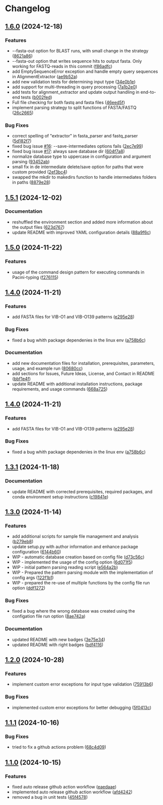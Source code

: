 # Changelog

## [1.6.0](https://github.com/RIVM-bioinformatics/Pacini-typing/compare/v1.5.1...v1.6.0) (2024-12-18)


### Features

* --fasta-out option for BLAST runs, with small change in the strategy ([8621a86](https://github.com/RIVM-bioinformatics/Pacini-typing/commit/8621a865ee7bea45761054957412e3542188a8d1))
* --fasta-out option that writes sequence hits to output fasta. Only working for FASTQ-reads in this commit ([f86adfc](https://github.com/RIVM-bioinformatics/Pacini-typing/commit/f86adfc70d2214b76644f5fa6ac9b24b18bf5a4a))
* add EmptySequenceError exception and handle empty query sequences in AlignmentExtractor ([ae9b52a](https://github.com/RIVM-bioinformatics/Pacini-typing/commit/ae9b52ac9eefb62c99b5df7f20132603c62238be))
* add new validation tests for determining input type ([34e0b1e](https://github.com/RIVM-bioinformatics/Pacini-typing/commit/34e0b1e89a8f00156cde2a4adc1828d9be14dad3))
* add support for multi-threading in query processing ([7a1b2e0](https://github.com/RIVM-bioinformatics/Pacini-typing/commit/7a1b2e0298337e38af91fb8f71da4b9c9e087f1e))
* add tests for alignment_extractor and update output handling in end-to-end tests ([b002fed](https://github.com/RIVM-bioinformatics/Pacini-typing/commit/b002fedad473f7db17d06fc3277b11808288dfee))
* Full file checking for both fastq and fasta files ([46eed5f](https://github.com/RIVM-bioinformatics/Pacini-typing/commit/46eed5fbd45dca4d2076d6949803153ee606757f))
* implement parsing strategy to split functions of FASTA/FASTQ ([26c2665](https://github.com/RIVM-bioinformatics/Pacini-typing/commit/26c2665e17cbeaba00528edfe39b1f8398e94604))


### Bug Fixes

* correct spelling of "extractor" in fasta_parser and fastq_parser ([5d182f7](https://github.com/RIVM-bioinformatics/Pacini-typing/commit/5d182f7e86c6f39268ff22aa7165fbf229d519ad))
* fixed bug issue [#16](https://github.com/RIVM-bioinformatics/Pacini-typing/issues/16): --save-intermediates options fails ([2ec7e99](https://github.com/RIVM-bioinformatics/Pacini-typing/commit/2ec7e99f4eeadfd84d9424f747a0260ad8f92195))
* fixed bug issue [#17](https://github.com/RIVM-bioinformatics/Pacini-typing/issues/17): always save database dir ([604f7a8](https://github.com/RIVM-bioinformatics/Pacini-typing/commit/604f7a8ec68fc9bd074df90e71dee0d3eca27065))
* normalize database type to uppercase in configuration and argument parsing ([93452ab](https://github.com/RIVM-bioinformatics/Pacini-typing/commit/93452ab14682255db13ec2506842c72df19f685c))
* small fix in de intermediate delete/save option for paths that were custom provided ([2ef3bc4](https://github.com/RIVM-bioinformatics/Pacini-typing/commit/2ef3bc4975f450853c40db7ba604c5e32ea97525))
* swapped the mkdir to makedirs function to handle intermediates folders in paths ([8879e28](https://github.com/RIVM-bioinformatics/Pacini-typing/commit/8879e2841b47476914044d05bb5ea7bacb899605))

## [1.5.1](https://github.com/RIVM-bioinformatics/Pacini-typing/compare/v1.5.0...v1.5.1) (2024-12-02)


### Documentation

* reshuffled the environment section and added more information about the output files ([623d767](https://github.com/RIVM-bioinformatics/Pacini-typing/commit/623d76766c805e6a4eabfa7bb4b5991319feeeae))
* update README with improved YAML configuration details ([88a9f6c](https://github.com/RIVM-bioinformatics/Pacini-typing/commit/88a9f6c0279fd5f81919874c26b34ef73d027c67))

## [1.5.0](https://github.com/RIVM-bioinformatics/Pacini-typing/compare/v1.4.0...v1.5.0) (2024-11-22)


### Features

* usage of the command design pattern for executing commands in Pacini-typing ([f276115](https://github.com/RIVM-bioinformatics/Pacini-typing/commit/f27611567b0401a3292ab6ec2065675fca602f59))

## [1.4.0](https://github.com/RIVM-bioinformatics/Pacini-typing/compare/v1.3.1...v1.4.0) (2024-11-21)


### Features

* add FASTA files for VIB-O1 and VIB-O139 patterns ([e295e28](https://github.com/RIVM-bioinformatics/Pacini-typing/commit/e295e28810bbf1cbf1e7ee642d00d59a9c3a6f42))


### Bug Fixes

* fixed a bug whith package dependenies in the linux env ([a758b6c](https://github.com/RIVM-bioinformatics/Pacini-typing/commit/a758b6cf3d3e937dcfb4e82bff1aa9bd013e90ca))


### Documentation

* add new documentation files for installation, prerequisites, parameters, usage, and example run ([80680cc](https://github.com/RIVM-bioinformatics/Pacini-typing/commit/80680cc2032dfe04ffcdac3e409c4a8af76fa298))
* add sections for Issues, Future Ideas, License, and Contact in README ([bbf1e4f](https://github.com/RIVM-bioinformatics/Pacini-typing/commit/bbf1e4fa44213bc135ef493f63e4f7bc867ce539))
* update README with additional installation instructions, package requirements, and usage commands ([668a725](https://github.com/RIVM-bioinformatics/Pacini-typing/commit/668a725c6108e9d73802c252d2720c8a02a41c75))

## [1.4.0](https://github.com/RIVM-bioinformatics/Pacini-typing/compare/v1.3.1...v1.4.0) (2024-11-21)


### Features

* add FASTA files for VIB-O1 and VIB-O139 patterns ([e295e28](https://github.com/RIVM-bioinformatics/Pacini-typing/commit/e295e28810bbf1cbf1e7ee642d00d59a9c3a6f42))


### Bug Fixes

* fixed a bug whith package dependenies in the linux env ([a758b6c](https://github.com/RIVM-bioinformatics/Pacini-typing/commit/a758b6cf3d3e937dcfb4e82bff1aa9bd013e90ca))

## [1.3.1](https://github.com/RIVM-bioinformatics/Pacini-typing/compare/v1.3.0...v1.3.1) (2024-11-18)


### Documentation

* update README with corrected prerequisites, required packages, and conda environment setup instructions ([c19841e](https://github.com/RIVM-bioinformatics/Pacini-typing/commit/c19841e1456ea2eee86bcfcfbebcfeca121aafe8))

## [1.3.0](https://github.com/RIVM-bioinformatics/Pacini-typing/compare/v1.2.0...v1.3.0) (2024-11-14)


### Features

* add additional scripts for sample file management and analysis ([b279eb8](https://github.com/RIVM-bioinformatics/Pacini-typing/commit/b279eb88feb578237264d1bf2f42d3ba45c1cdfb))
* update setup.py with author information and enhance package configuration ([6144b60](https://github.com/RIVM-bioinformatics/Pacini-typing/commit/6144b60c74b51d61d1207d5e78318c0659967181))
* WIP - automatic database creation based on config file ([d73c56c](https://github.com/RIVM-bioinformatics/Pacini-typing/commit/d73c56cb979b7b0be0c42439173f4054ae9e388f))
* WIP - implemented the usage of the config option ([6d071f5](https://github.com/RIVM-bioinformatics/Pacini-typing/commit/6d071f5e41237ca71e5620668e6cef963aa16040))
* WIP - initial pattern parsing reading script ([e564a2b](https://github.com/RIVM-bioinformatics/Pacini-typing/commit/e564a2bea40cc4f5276b5c2249974b0006ae0b34))
* WIP - Prepared the pattern parsing module with the implementation of config args ([122f1b1](https://github.com/RIVM-bioinformatics/Pacini-typing/commit/122f1b1ae524e3d9451755f170da76a99cb897ae))
* WIP - prepared the re-use of multiple functions by the config file run option ([ddf1272](https://github.com/RIVM-bioinformatics/Pacini-typing/commit/ddf1272fdda41dd060d3045e3dc68e4f6e136035))


### Bug Fixes

* fixed a bug where the wrong database was created using the configation file run option ([8ae742a](https://github.com/RIVM-bioinformatics/Pacini-typing/commit/8ae742a9060e1b90147d5ccb50efed0b5a18d846))


### Documentation

* updated README with new badges ([3e75e34](https://github.com/RIVM-bioinformatics/Pacini-typing/commit/3e75e34ea6e8dac16056a98fe56d9c379b49be1b))
* updated README with right badges ([bdf4116](https://github.com/RIVM-bioinformatics/Pacini-typing/commit/bdf4116bf7292142fc690fd89789eedb35a4d2b8))

## [1.2.0](https://github.com/RIVM-bioinformatics/Pacini-typing/compare/v1.1.1...v1.2.0) (2024-10-28)


### Features

* implement custom error exceptions for input type validation ([75913b6](https://github.com/RIVM-bioinformatics/Pacini-typing/commit/75913b6b5f2c89627e897c62184603c666181291))


### Bug Fixes

* implemented custom error exceptions for better debugging ([5f0413c](https://github.com/RIVM-bioinformatics/Pacini-typing/commit/5f0413c82f9854431caa21808df4fa61f4039779))

## [1.1.1](https://github.com/RIVM-bioinformatics/Pacini-typing/compare/v1.1.0...v1.1.1) (2024-10-16)


### Bug Fixes

* tried to fix a github actions problem ([68c4d09](https://github.com/RIVM-bioinformatics/Pacini-typing/commit/68c4d0958672c9639817ba923d6dcc5a3c085ac9))

## [1.1.0](https://github.com/RIVM-bioinformatics/Pacini-typing/compare/v1.0.0...v1.1.0) (2024-10-15)


### Features

* fixed auto release github action workflow ([eaedaae](https://github.com/RIVM-bioinformatics/Pacini-typing/commit/eaedaae45dcf6f91fac127c4b336262d8fe5246f))
* implemented auto release github action workflow ([afd4242](https://github.com/RIVM-bioinformatics/Pacini-typing/commit/afd4242185325532e02079a38a97b6d4624ddfc8))
* removed a bug in unit tests ([45f4578](https://github.com/RIVM-bioinformatics/Pacini-typing/commit/45f45780f40a8bb09681180a6e3e791d69b19f85))
